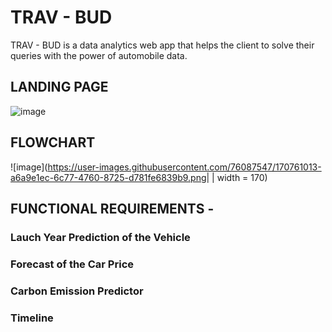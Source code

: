 # TRAV - BUD

TRAV - BUD is a data analytics web app that helps the client to solve their queries with the power of automobile data.

## LANDING PAGE
![image](https://user-images.githubusercontent.com/76087547/170760305-276e6d7f-6ab1-49c9-81c8-75112641a786.png)

## FLOWCHART
![image](https://user-images.githubusercontent.com/76087547/170761013-a6a9e1ec-6c77-4760-8725-d781fe6839b9.png| | width = 170)

## FUNCTIONAL REQUIREMENTS -

### Lauch Year Prediction of the Vehicle

### Forecast of the Car Price

### Carbon Emission Predictor

### Timeline

